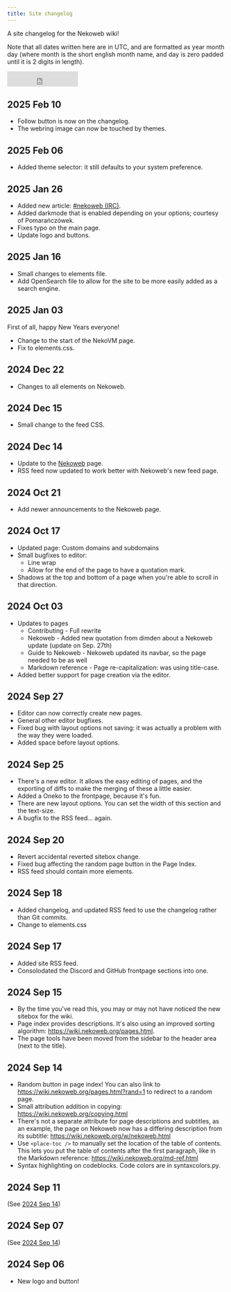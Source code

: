 ```yaml
---
title: Site changelog
---
```

A site changelog for the Nekoweb wiki!

Note that all dates written here are in UTC, and are formatted as year month day (where month is the short english month name, and day is zero padded until it is 2 digits in length).

<iframe
    src="https://nekoweb.org/frame/follow"
    frameborder="0" width="163" height="35"
></iframe>

<place-toc/>

## 2025 Feb 10

* Follow button is now on the changelog.
* The webring image can now be touched by themes.

## 2025 Feb 06

* Added theme selector: it still defaults to your system preference.

## 2025 Jan 26

* Added new article: [\#nekoweb (IRC)](/w/nekoweb_irc.html).
* Added darkmode that is enabled depending on your options; courtesy of Pomarańczówek.
* Fixes typo on the main page.
* Update logo and buttons.

## 2025 Jan 16

* Small changes to elements file.
* Add OpenSearch file to allow for the site to be more easily added as a search engine.

## 2025 Jan 03

First of all, happy New Years everyone!

* Change to the start of the NekoVM page.
* Fix to elements.css.

## 2024 Dec 22

* Changes to all elements on Nekoweb.

## 2024 Dec 15

* Small change to the feed CSS.

## 2024 Dec 14

* Update to the [Nekoweb](/w/nekoweb.html) page.
* RSS feed now updated to work better with Nekoweb's new feed page.

## 2024 Oct 21

* Add newer announcements to the Nekoweb page.

## 2024 Oct 17

* Updated page: Custom domains and subdomains
* Small bugfixes to editor:
  * Line wrap
  * Allow for the end of the page to have a quotation mark.
* Shadows at the top and bottom of a page when you're able to scroll in that direction.

## 2024 Oct 03

* Updates to pages
  * Contributing - Full rewrite
  * Nekoweb - Added new quotation from dimden about a Nekoweb update (update on Sep. 27th)
  * Guide to Nekoweb - Nekoweb updated its navbar, so the page needed to be as well
  * Markdown reference - Page re-capitalization: was using title-case.
* Added better support for page creation via the editor.

## 2024 Sep 27

* Editor can now correctly create new pages.
* General other editor bugfixes.
* Fixed bug with layout options not saving: it was actually a problem with the way they were loaded.
* Added space before layout options.

## 2024 Sep 25

* There's a new editor. It allows the easy editing of pages, and the exporting of diffs to make the merging of these a little easier.
* Added a Oneko to the frontpage, because it's fun.
* There are new layout options. You can set the width of this section and the text-size.
* A bugfix to the RSS feed... again.

## 2024 Sep 20

* Revert accidental reverted sitebox change.
* Fixed bug affecting the random page button in the Page Index.
* RSS feed should contain more elements.

## 2024 Sep 18

* Added changelog, and updated RSS feed to use the changelog rather than Git commits.
* Change to elements.css

## 2024 Sep 17

* Added site RSS feed.
* Consolodated the Discord and GitHub frontpage sections into one.

## 2024 Sep 15

* By the time you've read this, you may or may not have noticed the new sitebox for the wiki.
* Page index provides descriptions. It's also using an improved sorting algorithm: https://wiki.nekoweb.org/pages.html.
* The page tools have been moved from the sidebar to the header area (next to the title).

## 2024 Sep 14

* Random button in page index! You can also link to https://wiki.nekoweb.org/pages.html?rand=1 to redirect to a random page.
* Small attribution addition in copying: https://wiki.nekoweb.org/copying.html
* There's not a separate attribute for page descriptions and subtitles, as an example, the page on Nekoweb now has a differing description from its subtitle: https://wiki.nekoweb.org/w/nekoweb.html
* Use <code>&lt;place-toc /&gt;</code> to manually set the location of the table of contents. This lets you put the table of contents after the first paragraph, like in the Markdown reference: https://wiki.nekoweb.org/md-ref.html
* Syntax highlighting on codeblocks. Code colors are in syntaxcolors.py.

## 2024 Sep 11

(See [2024 Sep 14](#2024-sep-14))

## 2024 Sep 07

(See [2024 Sep 14](#2024-sep-14))

## 2024 Sep 06

* New logo and button!
